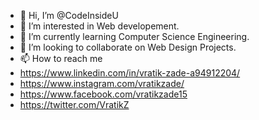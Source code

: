 - 👋 Hi, I’m @CodeInsideU
- 👀 I’m interested in Web developement.
- 🌱 I’m currently learning Computer Science Engineering.
- 💞️ I’m looking to collaborate on Web Design Projects.
- 📫 How to reach me 
- https://www.linkedin.com/in/vratik-zade-a94912204/  
- https://www.instagram.com/vratikzade/ 
- https://www.facebook.com/vratikzade15 
- https://twitter.com/VratikZ

<!---
CodeInsideU/CodeInsideU is a ✨ special ✨ repository because its `README.md` (this file) appears on your GitHub profile.
You can click the Preview link to take a look at your changes.
--->
